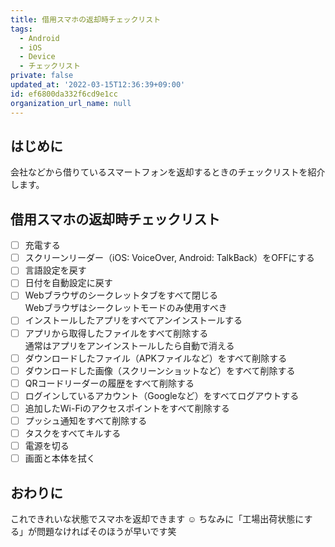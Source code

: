```yaml
---
title: 借用スマホの返却時チェックリスト
tags:
  - Android
  - iOS
  - Device
  - チェックリスト
private: false
updated_at: '2022-03-15T12:36:39+09:00'
id: ef6800da332f6cd9e1cc
organization_url_name: null
---
```

## はじめに

会社などから借りているスマートフォンを返却するときのチェックリストを紹介します。

## 借用スマホの返却時チェックリスト

- [ ] 充電する
- [ ] スクリーンリーダー（iOS: VoiceOver, Android: TalkBack）をOFFにする
- [ ] 言語設定を戻す
- [ ] 日付を自動設定に戻す
- [ ] Webブラウザのシークレットタブをすべて閉じる  
Webブラウザはシークレットモードのみ使用すべき
- [ ] インストールしたアプリをすべてアンインストールする
- [ ] アプリから取得したファイルをすべて削除する  
通常はアプリをアンインストールしたら自動で消える
- [ ] ダウンロードしたファイル（APKファイルなど）をすべて削除する
- [ ] ダウンロードした画像（スクリーンショットなど）をすべて削除する
- [ ] QRコードリーダーの履歴をすべて削除する
- [ ] ログインしているアカウント（Googleなど）をすべてログアウトする
- [ ] 追加したWi-Fiのアクセスポイントをすべて削除する
- [ ] プッシュ通知をすべて削除する
- [ ] タスクをすべてキルする
- [ ] 電源を切る
- [ ] 画面と本体を拭く

## おわりに

これできれいな状態でスマホを返却できます :relaxed:
ちなみに「工場出荷状態にする」が問題なければそのほうが早いです笑
